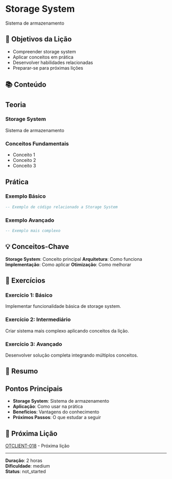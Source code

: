 
# Storage System

Sistema de armazenamento

## 🎯 Objetivos da Lição

- Compreender storage system
- Aplicar conceitos em prática
- Desenvolver habilidades relacionadas
- Preparar-se para próximas lições

## 📚 Conteúdo


## Teoria

### Storage System
Sistema de armazenamento

### Conceitos Fundamentais
- Conceito 1
- Conceito 2
- Conceito 3

## Prática

### Exemplo Básico
```lua
-- Exemplo de código relacionado a Storage System
```

### Exemplo Avançado
```lua
-- Exemplo mais complexo
```


## 💡 Conceitos-Chave

**Storage System**: Conceito principal
**Arquitetura**: Como funciona
**Implementação**: Como aplicar
**Otimização**: Como melhorar

## 🧪 Exercícios


### Exercício 1: Básico
Implementar funcionalidade básica de storage system.

### Exercício 2: Intermediário
Criar sistema mais complexo aplicando conceitos da lição.

### Exercício 3: Avançado
Desenvolver solução completa integrando múltiplos conceitos.


## 📝 Resumo


## Pontos Principais

- **Storage System**: Sistema de armazenamento
- **Aplicação**: Como usar na prática
- **Benefícios**: Vantagens do conhecimento
- **Próximos Passos**: O que estudar a seguir


## 🔗 Próxima Lição

[OTCLIENT-018](OTCLIENT-018.md) - Próxima lição

---

**Duração**: 2 horas  
**Dificuldade**: medium  
**Status**: not_started
